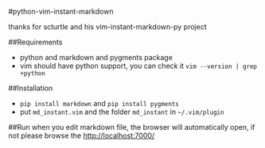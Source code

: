 #python-vim-instant-markdown

thanks for scturtle and his vim-instant-markdown-py project

##Requirements
* python and markdown and pygments package
* vim should have python support, you can check it `vim --version | grep +python`

##Installation
* `pip install markdown` and `pip install pygments`
* put `md_instant.vim` and the folder `md_instant` in `~/.vim/plugin`

##Run
when you edit markdown file, the browser will automatically open, if not please browse the <http://localhost:7000/>
